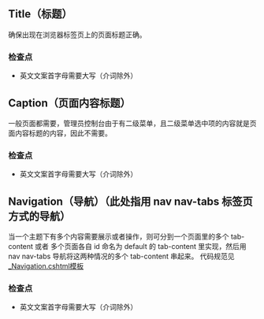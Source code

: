 ## Title（标题）

确保出现在浏览器标签页上的页面标题正确。

### 检查点
* 英文文案首字母需要大写（介词除外）

## Caption（页面内容标题）

一般页面都需要，管理员控制台由于有二级菜单，且二级菜单选中项的内容就是页面内容标题的内容，因此不需要。

### 检查点
* 英文文案首字母需要大写（介词除外）

## Navigation（导航）（此处指用 nav nav-tabs 标签页方式的导航）

当一个主题下有多个内容需要展示或者操作，则可分到一个页面里的多个 tab-content 或者 多个页面各自 id 命名为 default 的 tab-content 里实现，然后用 nav nav-tabs 导航将这两种情况的多个 tab-content 串起来。
代码规范见 <a target="_blank" href="https://github.com/zhnoah/desunsoft/blob/master/huashen/templates/_Navigation.cshtml">_Navigation.cshtml模板</a>

### 检查点
* 英文文案首字母需要大写（介词除外）
